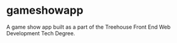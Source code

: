 # gameshowapp
A game show app built as a part of the Treehouse Front End Web Development Tech Degree.
